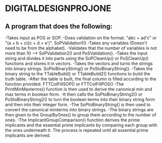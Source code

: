# DIGITALDESIGNPROJONE
## A program that does the following:
-Takes input as POS or SOP.
-Does validation on the format. "abc + ad'c" or "(a + b + c)(c + d + e')". SoPValidation1()
-Takes any variables (Doesn't need to be from the alphabet).
-Validates that the number of variables is not more than 10 --> SoPValidation2() and PoSValidation().
-Takes the input string and divides it into parts using the SoPCleanUp() or PoSCleanUp() functions and stores it in vectors.
-Takes the vectors and turns the strings into binary strings. SoPtoBinaryString() or PoStoBinaryString().
-Takes the binary string to the TTableBuild() or TTableBuild2() functions to build the truth table.
-After the table is built, the final column is filled according to the function provided. FTTColFillSOP() or FTTColFillPOS()
-The PrintMinMaxterms() function is then used to derive the canonical min and max terms in boolean form.
-It then calls the SoPtoBinaryString2() or PoStoBinaryString2() to turn the boolean terms into their binary string form and then into their integer form.
-The SoPtoBinaryString() is then used to convert the canonical minterms into binary strings.
-The binary strings are then given to the GroupByOnes() to group them according to the number of ones.
-The ImplicantGroupComparison() function derives the prime implicants and the essential prime implicants by comparing each group with the ones underneath it. The process is repeated until all essential prime implicants are derived.

